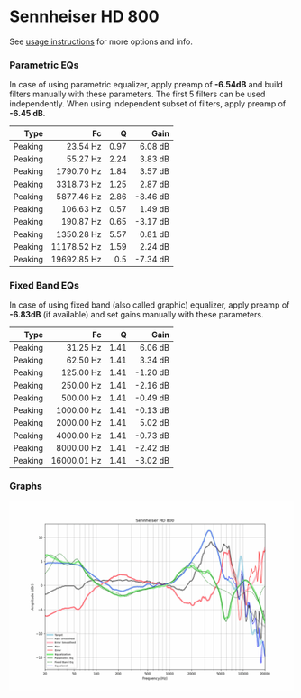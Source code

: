 # Sennheiser HD 800
See [usage instructions](https://github.com/jaakkopasanen/AutoEq#usage) for more options and info.

### Parametric EQs
In case of using parametric equalizer, apply preamp of **-6.54dB** and build filters manually
with these parameters. The first 5 filters can be used independently.
When using independent subset of filters, apply preamp of **-6.45 dB**.

| Type    | Fc          |    Q | Gain     |
|--------:|------------:|-----:|---------:|
| Peaking | 23.54 Hz    | 0.97 | 6.08 dB  |
| Peaking | 55.27 Hz    | 2.24 | 3.83 dB  |
| Peaking | 1790.70 Hz  | 1.84 | 3.57 dB  |
| Peaking | 3318.73 Hz  | 1.25 | 2.87 dB  |
| Peaking | 5877.46 Hz  | 2.86 | -8.46 dB |
| Peaking | 106.63 Hz   | 0.57 | 1.49 dB  |
| Peaking | 190.87 Hz   | 0.65 | -3.17 dB |
| Peaking | 1350.28 Hz  | 5.57 | 0.81 dB  |
| Peaking | 11178.52 Hz | 1.59 | 2.24 dB  |
| Peaking | 19692.85 Hz | 0.5  | -7.34 dB |

### Fixed Band EQs
In case of using fixed band (also called graphic) equalizer, apply preamp of **-6.83dB**
(if available) and set gains manually with these parameters.

| Type    | Fc          |    Q | Gain     |
|--------:|------------:|-----:|---------:|
| Peaking | 31.25 Hz    | 1.41 | 6.06 dB  |
| Peaking | 62.50 Hz    | 1.41 | 3.34 dB  |
| Peaking | 125.00 Hz   | 1.41 | -1.20 dB |
| Peaking | 250.00 Hz   | 1.41 | -2.16 dB |
| Peaking | 500.00 Hz   | 1.41 | -0.49 dB |
| Peaking | 1000.00 Hz  | 1.41 | -0.13 dB |
| Peaking | 2000.00 Hz  | 1.41 | 5.02 dB  |
| Peaking | 4000.00 Hz  | 1.41 | -0.73 dB |
| Peaking | 8000.00 Hz  | 1.41 | -2.42 dB |
| Peaking | 16000.01 Hz | 1.41 | -3.02 dB |

### Graphs
![](./Sennheiser%20HD%20800.png)